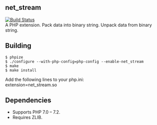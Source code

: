 ﻿net_stream  
----------  
[![Build Status](https://www.travis-ci.org/zirgex/net_stream.svg?branch=master)](https://www.travis-ci.org/zirgex/net_stream)  
A PHP extension. Pack data into binary string. Unpack data from binary string.  
  
Building  
--------  
    $ phpize  
    $ ./configure --with-php-config=php-config --enable-net_stream  
    $ make  
    $ make install  
  
Add the following lines to your php.ini:  
    extension=net_stream.so  
  
Dependencies  
------------  
* Supports PHP 7.0 – 7.2.  
* Requires ZLIB.  
  